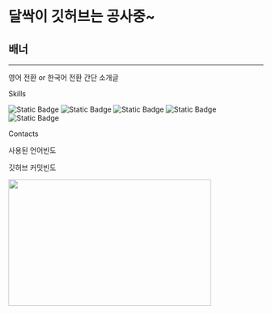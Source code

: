 # 달싹이 깃허브는 공사중~
## 배너
---
영어 전환 or 한국어 전환
간단 소개글

Skills

![Static Badge](https://img.shields.io/badge/C-A8B9CC?style=plastic&logo=C&logoColor=ffffff) ![Static Badge](https://img.shields.io/badge/C%2B%2B-00599C?style=plastic&logo=C%2B%2B&logoColor=ffffff) ![Static Badge](https://img.shields.io/badge/C%23-black?style=plastic) ![Static Badge](https://img.shields.io/badge/Python-3776AB?style=plastic&logo=Python&logoColor=ffffff)
![Static Badge](https://img.shields.io/badge/Unity-black?style=plastic&logo=Unity&logoColor=ffffff)

Contacts

사용된 언어빈도

깃허브 커밋빈도

<a href="https://github.com/devxb/gitanimals">
<img
  src="https://render.gitanimals.org/farms/j1sung"
  width="400"
  height="250"
/>
</a>
